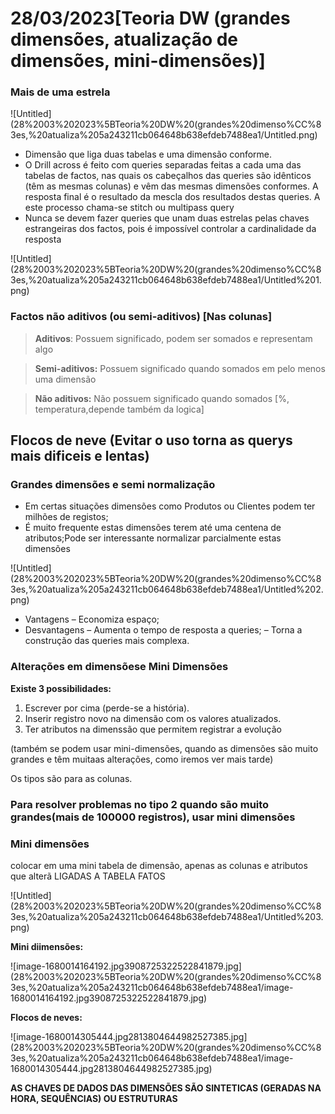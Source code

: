 # 28/03/2023[Teoria DW (grandes dimensões, atualização de dimensões, mini-dimensões)]

### Mais de uma estrela

![Untitled](28%2003%202023%5BTeoria%20DW%20(grandes%20dimenso%CC%83es,%20atualiza%205a243211cb064648b638efdeb7488ea1/Untitled.png)

- Dimensão que liga duas tabelas e uma dimensão conforme.
- O Drill across é feito com queries separadas feitas a cada uma das tabelas de
factos, nas quais os cabeçalhos das queries são idênticos (têm as mesmas colunas)
e vêm das mesmas dimensões conformes. A resposta final é o resultado da mescla
dos resultados destas queries. A este processo chama-se stitch ou multipass query
- Nunca se devem fazer queries que unam duas estrelas pelas chaves estrangeiras
dos factos, pois é impossível controlar a cardinalidade da resposta

![Untitled](28%2003%202023%5BTeoria%20DW%20(grandes%20dimenso%CC%83es,%20atualiza%205a243211cb064648b638efdeb7488ea1/Untitled%201.png)

### Factos não aditivos (ou semi-aditivos) [Nas colunas]

> **Aditivos**: Possuem significado, podem ser somados e representam algo
> 

> **Semi-aditivos:** Possuem significado quando somados em pelo menos uma dimensão
> 

> **Não aditivos:** Não possuem significado quando somados [%, temperatura,depende também da logica]
> 

## Flocos de neve (Evitar o uso torna as querys mais dificeis e lentas)

### Grandes dimensões e semi normalização

- Em certas situações dimensões como Produtos ou
Clientes podem ter milhões de registos;
- É muito frequente estas dimensões terem até
uma centena de atributos;Pode ser interessante normalizar
parcialmente estas dimensões

![Untitled](28%2003%202023%5BTeoria%20DW%20(grandes%20dimenso%CC%83es,%20atualiza%205a243211cb064648b638efdeb7488ea1/Untitled%202.png)

- Vantagens
– Economiza espaço;
- Desvantagens
– Aumenta o tempo de resposta a queries;
– Torna a construção das queries mais complexa.

### Alterações em dimensõese Mini Dimensões

**Existe 3 possibilidades:**

1. Escrever por cima (perde-se a história).
2. Inserir registro novo na dimensão com os valores atualizados.
3. Ter atributos na dimenssão que permitem registrar a evolução

(também se podem usar mini-dimensões, quando as dimensões são muito grandes e têm muitaas alterações, como iremos ver mais tarde)

Os tipos são para as colunas.

### Para resolver problemas no tipo 2 quando são muito grandes(mais de 100000 registros), usar mini dimensões

### Mini dimensões

colocar em uma mini tabela de dimensão, apenas as colunas e atributos que alterã LIGADAS A TABELA FATOS  

![Untitled](28%2003%202023%5BTeoria%20DW%20(grandes%20dimenso%CC%83es,%20atualiza%205a243211cb064648b638efdeb7488ea1/Untitled%203.png)

**Mini diimensões:**

![image-1680014164192.jpg3908725322522841879.jpg](28%2003%202023%5BTeoria%20DW%20(grandes%20dimenso%CC%83es,%20atualiza%205a243211cb064648b638efdeb7488ea1/image-1680014164192.jpg3908725322522841879.jpg)

**Flocos de neves:**

![image-1680014305444.jpg2813804644982527385.jpg](28%2003%202023%5BTeoria%20DW%20(grandes%20dimenso%CC%83es,%20atualiza%205a243211cb064648b638efdeb7488ea1/image-1680014305444.jpg2813804644982527385.jpg)

**AS CHAVES DE DADOS DAS DIMENSÕES SÃO SINTETICAS (GERADAS NA HORA, SEQUÊNCIAS) OU ESTRUTURAS**